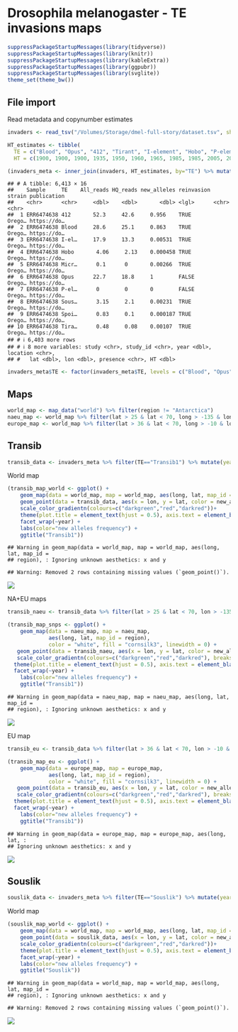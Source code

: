Drosophila melanogaster - TE invasions maps
================

``` r
suppressPackageStartupMessages(library(tidyverse))
suppressPackageStartupMessages(library(knitr))
suppressPackageStartupMessages(library(kableExtra))
suppressPackageStartupMessages(library(ggpubr))
suppressPackageStartupMessages(library(svglite))
theme_set(theme_bw())
```

## File import

Read metadata and copynumber estimates

``` r
invaders <- read_tsv("/Volumes/Storage/dmel-full-story/dataset.tsv", show_col_types = FALSE) %>% mutate(presence = ifelse(HQ_reads>=2.5, "present", "absent"))

HT_estimates <- tibble(
  TE = c("Blood", "Opus", "412", "Tirant", "I-element", "Hobo", "P-element", "Spoink", "Micropia", "Souslik", "Transib1"),
  HT = c(1900, 1900, 1900, 1935, 1950, 1960, 1965, 1985, 1985, 2005, 2010))

(invaders_meta <- inner_join(invaders, HT_estimates, by="TE") %>% mutate(new_alleles = ifelse(reinvasion==TRUE, new_alleles, ifelse(HQ_reads > 1, 1, 0))))
```

    ## # A tibble: 6,413 × 16
    ##    Sample     TE    All_reads HQ_reads new_alleles reinvasion strain publication
    ##    <chr>      <chr>     <dbl>    <dbl>       <dbl> <lgl>      <chr>  <chr>      
    ##  1 ERR6474638 412       52.3     42.6     0.956    TRUE       Orego… https://do…
    ##  2 ERR6474638 Blood     28.6     25.1     0.863    TRUE       Orego… https://do…
    ##  3 ERR6474638 I-el…     17.9     13.3     0.00531  TRUE       Orego… https://do…
    ##  4 ERR6474638 Hobo       4.06     2.13    0.000458 TRUE       Orego… https://do…
    ##  5 ERR6474638 Micr…      0.1      0       0.00266  TRUE       Orego… https://do…
    ##  6 ERR6474638 Opus      22.7     18.8     1        FALSE      Orego… https://do…
    ##  7 ERR6474638 P-el…      0        0       0        FALSE      Orego… https://do…
    ##  8 ERR6474638 Sous…      3.15     2.1     0.00231  TRUE       Orego… https://do…
    ##  9 ERR6474638 Spoi…      0.83     0.1     0.000187 TRUE       Orego… https://do…
    ## 10 ERR6474638 Tira…      0.48     0.08    0.00107  TRUE       Orego… https://do…
    ## # ℹ 6,403 more rows
    ## # ℹ 8 more variables: study <chr>, study_id <chr>, year <dbl>, location <chr>,
    ## #   lat <dbl>, lon <dbl>, presence <chr>, HT <dbl>

``` r
invaders_meta$TE <- factor(invaders_meta$TE, levels = c("Blood", "Opus", "412", "Tirant", "I-element", "Hobo", "P-element", "Spoink", "Micropia", "Souslik", "Transib1"))
```

## Maps

``` r
world_map <- map_data("world") %>% filter(region != "Antarctica")
naeu_map <- world_map %>% filter(lat > 25 & lat < 70, long > -135 & long < 45)
europe_map <- world_map %>% filter(lat > 36 & lat < 70, long > -10 & long < 40)
```

## Transib

``` r
transib_data <- invaders_meta %>% filter(TE=="Transib1") %>% mutate(year = ifelse(year>2013, year, "<2013"))
```

World map

``` r
(transib_map_world <- ggplot() +
    geom_map(data = world_map, map = world_map, aes(long, lat, map_id = region), color = "white", fill = "cornsilk3", linewidth = 0) +
    geom_point(data = transib_data, aes(x = lon, y = lat, color = new_alleles), size = 4, position = position_jitter(width = 2, height = 2), alpha = 0.25) +
    scale_color_gradientn(colours=c("darkgreen","red","darkred"))+
    theme(plot.title = element_text(hjust = 0.5), axis.text = element_blank(), axis.title = element_blank(), axis.ticks = element_blank(), legend.position = "bottom") +
    facet_wrap(~year) +
    labs(color="new alleles frequency") +
    ggtitle("Transib1"))
```

    ## Warning in geom_map(data = world_map, map = world_map, aes(long, lat, map_id =
    ## region), : Ignoring unknown aesthetics: x and y

    ## Warning: Removed 2 rows containing missing values (`geom_point()`).

![](maps_files/figure-gfm/unnamed-chunk-5-1.png)<!-- -->

NA+EU maps

``` r
transib_naeu <- transib_data %>% filter(lat > 25 & lat < 70, lon > -135 & lon < 45)

(transib_map_snps <- ggplot() +
    geom_map(data = naeu_map, map = naeu_map,
             aes(long, lat, map_id = region),
             color = "white", fill = "cornsilk3", linewidth = 0) +
   geom_point(data = transib_naeu, aes(x = lon, y = lat, color = new_alleles), size = 4, position = position_jitter(width = 1, height = 1), alpha = 0.25) +
   scale_color_gradientn(colours=c("darkgreen","red","darkred"), breaks = c(0,0.2,0.4,0.6,0.8,1))+
  theme(plot.title = element_text(hjust = 0.5), axis.text = element_blank(), axis.title = element_blank(), axis.ticks = element_blank(), legend.position = "bottom") +
  facet_wrap(~year) +
    labs(color="new alleles frequency") +
    ggtitle("Transib1"))
```

    ## Warning in geom_map(data = naeu_map, map = naeu_map, aes(long, lat, map_id =
    ## region), : Ignoring unknown aesthetics: x and y

![](maps_files/figure-gfm/unnamed-chunk-6-1.png)<!-- -->

EU map

``` r
transib_eu <- transib_data %>% filter(lat > 36 & lat < 70, lon > -10 & lon < 40)

(transib_map_eu <- ggplot() +
    geom_map(data = europe_map, map = europe_map,
             aes(long, lat, map_id = region),
             color = "white", fill = "cornsilk3", linewidth = 0) +
   geom_point(data = transib_eu, aes(x = lon, y = lat, color = new_alleles), size = 4, position = position_jitter(width = 1, height = 1), alpha = 0.25) +
   scale_color_gradientn(colours=c("darkgreen","red","darkred"), breaks = c(0,0.2,0.4,0.6,0.8,1))+
  theme(plot.title = element_text(hjust = 0.5), axis.text = element_blank(), axis.title = element_blank(), axis.ticks = element_blank(), legend.position = "bottom") +
  facet_wrap(~year) +
    labs(color="new alleles frequency") +
    ggtitle("Transib1"))
```

    ## Warning in geom_map(data = europe_map, map = europe_map, aes(long, lat, :
    ## Ignoring unknown aesthetics: x and y

![](maps_files/figure-gfm/unnamed-chunk-7-1.png)<!-- -->

## Souslik

``` r
souslik_data <- invaders_meta %>% filter(TE=="Souslik") %>% mutate(year = as.character(year), year = case_when(year < 2009 ~ "<2009", year %in% c("2009","2010") ~ "2009-2010", year %in% c("2011","2012","2013","2014") ~ "2011-2014", year %in% c("2015","2016") ~ "2015-2016"))
```

World map

``` r
(souslik_map_world <- ggplot() +
    geom_map(data = world_map, map = world_map, aes(long, lat, map_id = region), color = "white", fill = "cornsilk3", linewidth = 0) +
    geom_point(data = souslik_data, aes(x = lon, y = lat, color = new_alleles), size = 4, position = position_jitter(width = 2, height = 2), alpha = 0.25) +
    scale_color_gradientn(colours=c("darkgreen","red","darkred"))+
    theme(plot.title = element_text(hjust = 0.5), axis.text = element_blank(), axis.title = element_blank(), axis.ticks = element_blank(), legend.position = "bottom") +
    facet_wrap(~year) +
    labs(color="new alleles frequency") +
    ggtitle("Souslik"))
```

    ## Warning in geom_map(data = world_map, map = world_map, aes(long, lat, map_id =
    ## region), : Ignoring unknown aesthetics: x and y

    ## Warning: Removed 2 rows containing missing values (`geom_point()`).

![](maps_files/figure-gfm/unnamed-chunk-9-1.png)<!-- -->
